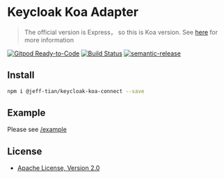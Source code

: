 # Keycloak Koa Adapter

> The official version is Express， so this is Koa version. See [here](https://github.com/keycloak/keycloak-nodejs-connect) for more information

[![Gitpod Ready-to-Code](https://img.shields.io/badge/Gitpod-Ready--to--Code-blue?logo=gitpod)](https://gitpod.io/#https://github.com/jeff-tian/keycloak-koa-connect)
[![Build Status](https://travis-ci.com/Jeff-Tian/keycloak-koa-connect.svg?branch=master)](https://travis-ci.com/Jeff-Tian/keycloak-koa-connect)
[![semantic-release](https://img.shields.io/badge/%20%20%F0%9F%93%A6%F0%9F%9A%80-semantic--release-e10079.svg)](https://github.com/semantic-release/semantic-release)

## Install

```bash
npm i @jeff-tian/keycloak-koa-connect --save
```

## Example

Please see [/example](https://github.com/anthinkingcoder/keycloak-koa-connect/tree/master/example)

## License

- [Apache License, Version 2.0](https://www.apache.org/licenses/LICENSE-2.0)
